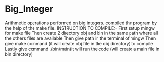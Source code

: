 # Big_Integer
Arithmetic operations performed on big integers.
compiled the program by the help of the make file.
INSTRUCTION TO COMPILE:-
First setup mingw for make file
Then create 2 directory obj and bin in the same path where all the others files are available 
Then give path in the terminal of mingw
Then give make command (it will create obj file in the obj directory) to compile
Lastly give command ./bin/main(it will run the code (will create a main file in bin directory).
